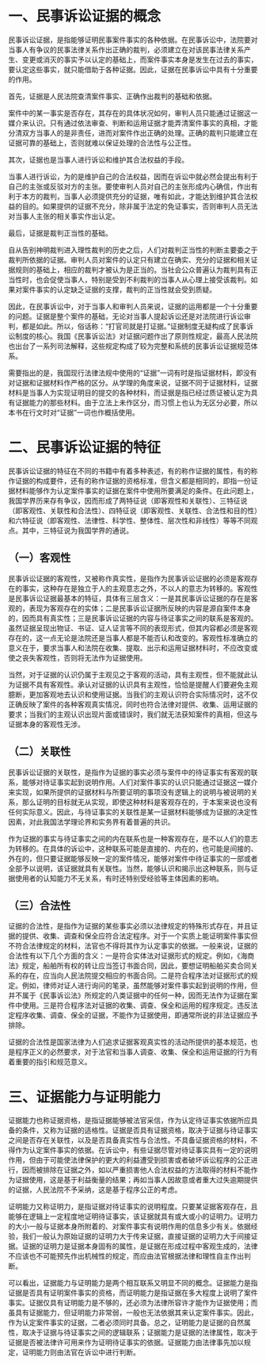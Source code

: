 # 一、民事诉讼证据的概念
民事诉讼证据，是指能够证明民事案件事实的各种依据。在民事诉讼中，法院要对当事人有争议的民事法律关系作出正确的裁判，必须建立在对该民事法律关系产生、变更或消灭的事实予以认定的基础上，而案件事实本身是发生在过去的事实，要认定这些事实，就只能借助于各种证据。因此，证据在民事诉讼中具有十分重要的作用。

首先，证据是人民法院查清案件事实、正确作出裁判的基础和依据。

案件中的某一事实是否存在，其存在的具体状况如何，审判人员只能通过证据这一媒介来认识。只有通过依法审查、判断和运用证据才能弄清案件事实的真相，才能分清双方当事人的是非责任，进而对案件作出正确的处理。正确的裁判只能建立在证据可靠的基础上，否则就难以保证处理的合法性与公正性。

其次，证据也是当事人进行诉讼和维护其合法权益的手段。

当事人进行诉讼，为的是维护自己的合法权益，因而在诉讼中就必然会提出有利于自己的主张或反驳对方的主张。要使审判人员对自己的主张形成内心确信，作出有利于本方的裁判，当事人必须提供充分的证据，唯有如此，才能达到维护其合法权益的目的。如果提供的证据不充分，除非属于法定的免证事实，否则审判人员无法对当事人主张的相关事实作出认定。

最后，证据是裁判正当性的基础。

自从告别神明裁判进入理性裁判的历史之后，人们对裁判正当性的判断主要委之于裁判所依据的证据。审判人员对案件的认定只有建立在确实、充分的证据和相关证据规则的基础上，相应的裁判才被认为是正当的。当社会公众普遍认为裁判具有正当性时，也会促使当事人，特别是受到不利裁判的当事人从心理上接受该裁判。如果对案件事实的认定缺乏证据的支撑，裁判的正当性就会受到质疑。

因此，在民事诉讼中，对于当事人和审判人员来说，证据的运用都是一个十分重要的问题。证据是整个案件的基础，无论对当事人提起诉讼还是对法院进行诉讼审判，都是如此。所以，俗话称：“打官司就是打证据。”证据制度无疑构成了民事诉讼制度的核心。我国《民事诉讼法》对证据问题作出了原则性规定，最高人民法院也出台了一系列司法解释，这些规定构成了较为完整和系统的民事诉讼证据规范体系。

需要指出的是，我国现行法律法规中使用的“证据”一词有时是指证据材料，即没有对证据和证据材料作严格的区分。从学理的角度来说，证据不同于证据材料，证据材料是当事人为实现证明目的提交的各种材料，而证据是指已经过质证被认定为具有证据能力的那些材料。由于立法上未作区分，而习惯上也认为无区分必要，所以本书在行文时对“证据”一词也作概括使用。
# 二、民事诉讼证据的特征
民事诉讼证据的特征在不同的书籍中有着多种表述，有的称作证据的属性，有的称作证据的构成要件，还有的称作证据的资格标准，但含义都是相同的，即指一份证据材料能够作为认定案件事实的证据在案件中使用所要满足的条件。在此问题上，我国学界历来存有争议，因而形成了两特征说（即客观性和关联性）、三特征说（即客观性、关联性和合法性）、四特征说（即客观性、关联性、合法性和目的性）和六特征说（即客观性、法律性、科学性、整体性、层次性和非线性）等等不同观点。其中，三特征说为我国学界的通说。
## （一）客观性
民事诉讼证据的客观性，又被称作真实性，是指作为民事诉讼证据的必须是客观存在的事实，这种存在是独立于人的主观意志之外，不以人的意志为转移的。客观性是民事诉讼证据最基本的特征，具体有三层含义：一是其民事诉讼证据的存在是客观的，表现为客观存在的实体；二是民事诉讼证据所反映的内容是源自案件本身的，因而具有真实性；三是民事诉讼证据的内容与待证事实之间的联系是客观的。虽然证据呈现出物证、书证、证人证言等不同的表现形式，但其内容都必须是客观存在的，这一点无论是法院还是当事人都是不能否认和改变的。客观性标准确立的意义在于，要求当事人和法院在收集、提取、出示和运用证据材料时，不应改变或使之丧失客观性，否则将无法作为证据使用。

当然，对于证据的认识仍属于主观见之于客观的活动，具有主观性，但不能就此认为证据不具有客观性。承认对证据的认识具有主观性，恰恰是提醒人们要避免主观臆断，更加客观地去认识和使用证据。当我们的主观认识符合实际情况时，这不仅正确反映了案件的各种客观真实情况，同时也符合法律对提供、收集、运用证据的要求；当我们的主观认识出现片面或错误时，我们就无法获知案件的真相，但这与证据本身的客观性无涉。
## （二）关联性
民事诉讼证据的关联性，是指作为证据的事实必须与案件中的待证事实有客观的联系，能够对待证事实起到说明作用。人们对案件事实的认识只能通过证据这一媒介来实现，如果所提供的证据材料与所要证明的事项没有逻辑上的说明与被说明的关系，那么证明的目标就无从实现，即使这种材料是客观存在的，于本案来说也没有任何实际意义。因此，与待证事实的关联性是某一证据材料能够成为证据的决定性因素，对此我国法学理论界和实务界有着普遍的共识。

作为证据的事实与待证事实之间的内在联系也是一种客观存在，是不以人们的意志为转移的。在具体的诉讼中，这种联系可能是直接的、内在的，也可能是间接的、外在的，但只要证据能够反映一定的案件情况，能够对案件中待证事实的一部或者全部予以说明，该证据就具有关联性。当然，能够认识和揭示出这种联系，则与证据使用者的认知能力不无关系，有时还特别受经验等主体因素的影响。
## （三）合法性
证据的合法性，是指作为证据的某些事实必须以法律规定的特殊形式存在，并且证据的提供、收集、调查和保全应符合法定程序。对于一个实质上能证明案件事实但不符合法律规定的材料，法官也不得将其作为认定事实的依据。一般来说，证据的合法性有以下几个方面的含义：一是符合实体法对证据形式的规定。例如，《海商法》规定，船舶所有权的转让应当签订书面合同，因此，要想证明船舶买卖合同关系的存在，应当向人民法院提交相应的书面合同。二是符合程序法对证据形式的规定。例如，律师对证人进行询问的笔录，虽然能够对案件事实起到说明的作用，但并不属于《民事诉讼法》所规定的八类证据中的任何一种，因而无法作为证据在案件中使用。三是符合程序法对证据的收集、调查、保全和运用的程序规定。违反法定程序收集、调查、保全的证据，不能作为证据使用，即通常所说的非法证据应予排除。

证据的合法性是国家法律为人们追求证据客观真实性的活动所提供的基本规范，也是程序正义的必然要求，对于法官和当事人调查、收集、保全和运用证据的行为有着重要的指引和规范意义。
# 三、证据能力与证明能力
证据能力也称证据资格，是指证据能够被法官采信，作为认定待证事实依据所应具备的条件，又称为证据的适格性。证据是否具有证据资格，取决于证据与待证事实之间是否存在关联性，以及是否具备真实性与合法性。不具备证据资格的材料，不得作为认定案件事实的依据。在诉讼中，有些证据尽管对待证事实具有一定的说明作用，但由于可能使法律保护的更大的利益遭受到损害或者破坏诉讼程序的公正进行，因而被排除在证据之外，如以严重损害他人合法权益的方法取得的材料不能作为证据使用，这是基于利益衡量的结果；再如当事人因故意或者重大过失逾期提供的证据，人民法院不予采纳，这是基于程序公正的考虑。

证明能力又称证明力，是指证据对待证事实的说明程度。只要某证据客观存在，且能够在逻辑上一定程度地证明待证事实，该证据就具有或大或小的证明力。证明力的大小一般与证据本身所附着的、对案件事实有说明作用的信息多少有关。依据经验，我们一般认为原始证据的证明力大于传来证据，直接证据的证明力大于间接证据。证据的证明力是证据本身固有的属性，是证据在形成过程中客观生成的，法律不应该也不可能预先作出机械性的规定，而应由法官根据法律和理性自主作出判断。

可以看出，证据能力与证明能力是两个相互联系又明显不同的概念。证据能力是指证据是否具有证明案件事实的资格，而证明能力是指证据在多大程度上说明了案件事实。证据仅具有证明能力是不够的，还必须为法律所容许才能作为证据使用；而虽具有证据能力，但证明能力非常弱，一般也无法依据其来认定案件事实。因此，作为认定案件事实的证据，二者必须同时具备。总之，证明能力是证据的自然属性，取决于证据与待证事实之间的逻辑联系；证据能力是证据的法律属性，取决于证据是否被法律许可用来作为证明待证事实的依据。证据能力由法律事先加以规定，证明能力则由法官在诉讼中进行判断。